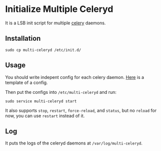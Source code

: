 # Initialize Multiple Celeryd

It is a LSB init script for multiple [celery](http://www.celeryproject.org/)
daemons.

## Installation

    sudo cp multi-celeryd /etc/init.d/

## Usage

You should write indepent config for each celery daemon.
[Here](https://github.com/moskytw/init-multi-celeryd/blob/master/etc-multi-celeryd-config.tmpl)
is a template of a config.

Then put the configs into `/etc/multi-celeryd` and run:

    sudo service multi-celeryd start

It also supports `stop`, `restart`, `force-reload`, and `status`, but no
`reload` for now, you can use `restart` instead of it.

## Log

It puts the logs of the celeryd daemons at `/var/log/multi-celeryd`.
